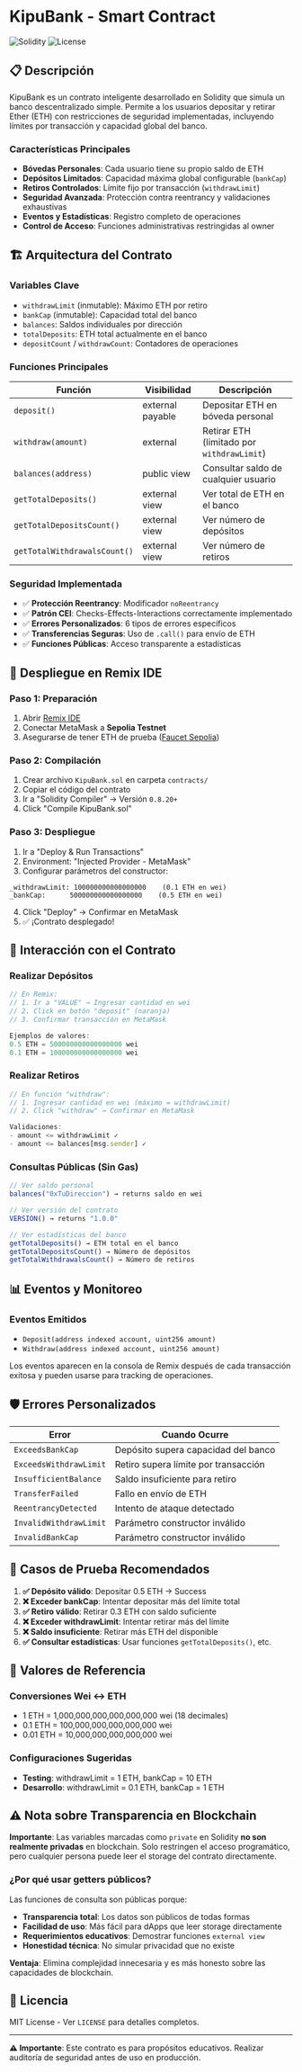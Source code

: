 # KipuBank - Smart Contract

![Solidity](https://img.shields.io/badge/Solidity-^0.8.20-blue)
![License](https://img.shields.io/badge/License-MIT-green)

## 📋 Descripción

KipuBank es un contrato inteligente desarrollado en Solidity que simula un banco descentralizado simple. Permite a los usuarios depositar y retirar Ether (ETH) con restricciones de seguridad implementadas, incluyendo límites por transacción y capacidad global del banco.

### Características Principales

- **Bóvedas Personales**: Cada usuario tiene su propio saldo de ETH
- **Depósitos Limitados**: Capacidad máxima global configurable (`bankCap`)
- **Retiros Controlados**: Límite fijo por transacción (`withdrawLimit`)
- **Seguridad Avanzada**: Protección contra reentrancy y validaciones exhaustivas
- **Eventos y Estadísticas**: Registro completo de operaciones
- **Control de Acceso**: Funciones administrativas restringidas al owner

## 🏗️ Arquitectura del Contrato

### Variables Clave
- `withdrawLimit` (inmutable): Máximo ETH por retiro
- `bankCap` (inmutable): Capacidad total del banco
- `balances`: Saldos individuales por dirección
- `totalDeposits`: ETH total actualmente en el banco
- `depositCount` / `withdrawCount`: Contadores de operaciones

### Funciones Principales

| Función | Visibilidad | Descripción |
|---------|------------|-------------|
| `deposit()` | external payable | Depositar ETH en bóveda personal |
| `withdraw(amount)` | external | Retirar ETH (limitado por `withdrawLimit`) |
| `balances(address)` | public view | Consultar saldo de cualquier usuario |
| `getTotalDeposits()` | external view | Ver total de ETH en el banco |
| `getTotalDepositsCount()` | external view | Ver número de depósitos |
| `getTotalWithdrawalsCount()` | external view | Ver número de retiros |

### Seguridad Implementada
- ✅ **Protección Reentrancy**: Modificador `noReentrancy`
- ✅ **Patrón CEI**: Checks-Effects-Interactions correctamente implementado
- ✅ **Errores Personalizados**: 6 tipos de errores específicos
- ✅ **Transferencias Seguras**: Uso de `.call()` para envío de ETH
- ✅ **Funciones Públicas**: Acceso transparente a estadísticas

## 🚀 Despliegue en Remix IDE

### Paso 1: Preparación
1. Abrir [Remix IDE](https://remix.ethereum.org)
2. Conectar MetaMask a **Sepolia Testnet**
3. Asegurarse de tener ETH de prueba ([Faucet Sepolia](https://sepoliafaucet.com))

### Paso 2: Compilación
1. Crear archivo `KipuBank.sol` en carpeta `contracts/`
2. Copiar el código del contrato
3. Ir a "Solidity Compiler" → Versión `0.8.20+`
4. Click "Compile KipuBank.sol"

### Paso 3: Despliegue
1. Ir a "Deploy & Run Transactions"
2. Environment: "Injected Provider - MetaMask"
3. Configurar parámetros del constructor:

```
_withdrawLimit: 100000000000000000    (0.1 ETH en wei)
_bankCap:      500000000000000000    (0.5 ETH en wei)
```

4. Click "Deploy" → Confirmar en MetaMask
5. ✅ ¡Contrato desplegado!

## 🔧 Interacción con el Contrato

### Realizar Depósitos
```javascript
// En Remix:
// 1. Ir a "VALUE" → Ingresar cantidad en wei
// 2. Click en botón "deposit" (naranja)
// 3. Confirmar transacción en MetaMask

Ejemplos de valores:
0.5 ETH = 500000000000000000 wei
0.1 ETH = 100000000000000000 wei
```

### Realizar Retiros
```javascript
// En función "withdraw":
// 1. Ingresar cantidad en wei (máximo = withdrawLimit)
// 2. Click "withdraw" → Confirmar en MetaMask

Validaciones:
- amount <= withdrawLimit ✓
- amount <= balances[msg.sender] ✓
```

### Consultas Públicas (Sin Gas)
```javascript
// Ver saldo personal
balances("0xTuDireccion") → returns saldo en wei

// Ver versión del contrato
VERSION() → returns "1.0.0"

// Ver estadísticas del banco
getTotalDeposits() → ETH total en el banco
getTotalDepositsCount() → Número de depósitos
getTotalWithdrawalsCount() → Número de retiros
```

## 📊 Eventos y Monitoreo

### Eventos Emitidos
- `Deposit(address indexed account, uint256 amount)`
- `Withdraw(address indexed account, uint256 amount)`

Los eventos aparecen en la consola de Remix después de cada transacción exitosa y pueden usarse para tracking de operaciones.

## 🛡️ Errores Personalizados

| Error | Cuando Ocurre |
|-------|---------------|
| `ExceedsBankCap` | Depósito supera capacidad del banco |
| `ExceedsWithdrawLimit` | Retiro supera límite por transacción |
| `InsufficientBalance` | Saldo insuficiente para retiro |
| `TransferFailed` | Fallo en envío de ETH |
| `ReentrancyDetected` | Intento de ataque detectado |
| `InvalidWithdrawLimit` | Parámetro constructor inválido |
| `InvalidBankCap` | Parámetro constructor inválido |

## 🧪 Casos de Prueba Recomendados

1. **✅ Depósito válido**: Depositar 0.5 ETH → Success
2. **❌ Exceder bankCap**: Intentar depositar más del límite total
3. **✅ Retiro válido**: Retirar 0.3 ETH con saldo suficiente
4. **❌ Exceder withdrawLimit**: Intentar retirar más del límite
5. **❌ Saldo insuficiente**: Retirar más ETH del disponible
6. **✅ Consultar estadísticas**: Usar funciones `getTotalDeposits()`, etc.

## 🔗 Valores de Referencia

### Conversiones Wei ↔ ETH
- 1 ETH = 1,000,000,000,000,000,000 wei (18 decimales)
- 0.1 ETH = 100,000,000,000,000,000 wei
- 0.01 ETH = 10,000,000,000,000,000 wei

### Configuraciones Sugeridas
- **Testing**: withdrawLimit = 1 ETH, bankCap = 10 ETH
- **Desarrollo**: withdrawLimit = 0.1 ETH, bankCap = 1 ETH

## ⚠️ Nota sobre Transparencia en Blockchain

**Importante**: Las variables marcadas como `private` en Solidity **no son realmente privadas** en blockchain. Solo restringen el acceso programático, pero cualquier persona puede leer el storage del contrato directamente.

### ¿Por qué usar getters públicos?
Las funciones de consulta son públicas porque:
- **Transparencia total**: Los datos son públicos de todas formas
- **Facilidad de uso**: Más fácil para dApps que leer storage directamente
- **Requerimientos educativos**: Demostrar funciones `external view`
- **Honestidad técnica**: No simular privacidad que no existe

**Ventaja**: Elimina complejidad innecesaria y es más honesto sobre las capacidades de blockchain.

## 📄 Licencia

MIT License - Ver `LICENSE` para detalles completos.

---

**⚠️ Importante**: Este contrato es para propósitos educativos. Realizar auditoría de seguridad antes de uso en producción.

